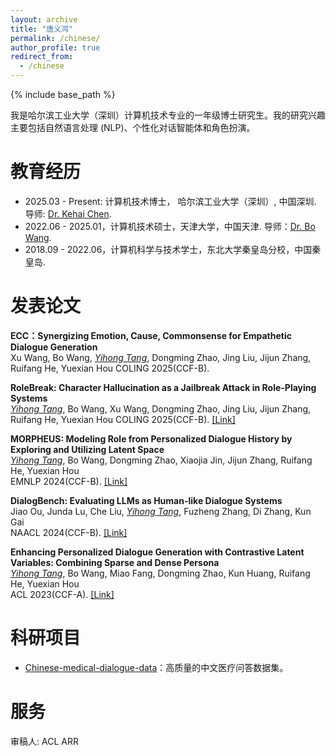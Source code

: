 ```yaml
---
layout: archive
title: "唐义鸿"
permalink: /chinese/
author_profile: true
redirect_from:
  - /chinese
---
```


{% include base_path %}


<!-- ## About Me -->
我是哈尔滨工业大学（深圳）计算机技术专业的一年级博士研究生。我的研究兴趣主要包括自然语言处理 (NLP)、个性化对话智能体和角色扮演。

# 教育经历
- 2025.03 - Present: 计算机技术博士， 哈尔滨工业大学（深圳）, 中国深圳. 导师: [Dr. Kehai Chen](https://faculty.hitsz.edu.cn/chenkehai).
- 2022.06 - 2025.01，计算机技术硕士，天津大学，中国天津. 导师：[Dr. Bo Wang](https://cic.tju.edu.cn/faculty/wangbo/index.htm).
- 2018.09 - 2022.06，计算机科学与技术学士，东北大学秦皇岛分校，中国秦皇岛.


# 发表论文
**ECC：Synergizing Emotion, Cause, Commonsense for Empathetic Dialogue Generation**  
Xu Wang, Bo Wang, *<ins>Yihong Tang</ins>*, Dongming Zhao, Jing Liu, Jijun Zhang, Ruifang He, Yuexian Hou
COLING 2025(CCF-B). 

**RoleBreak: Character Hallucination as a Jailbreak Attack in Role-Playing Systems**  
*<ins>Yihong Tang</ins>*, Bo Wang, Xu Wang, Dongming Zhao, Jing Liu, Jijun Zhang, Ruifang He, Yuexian Hou
COLING 2025(CCF-B). [[Link]](https://arxiv.org/pdf/2409.16727v1.pdf)

**MORPHEUS: Modeling Role from Personalized Dialogue History by Exploring and Utilizing Latent Space**  
*<ins>Yihong Tang</ins>*, Bo Wang, Dongming Zhao, Xiaojia Jin, Jijun Zhang, Ruifang He, Yuexian Hou  
EMNLP 2024(CCF-B). [[Link]](https://aclanthology.org/2024.emnlp-main.437)

**DialogBench: Evaluating LLMs as Human-like Dialogue Systems**  
Jiao Ou, Junda Lu, Che Liu, *<ins>Yihong Tang</ins>*, Fuzheng Zhang, Di Zhang, Kun Gai  
NAACL 2024(CCF-B). [[Link]](https://aclanthology.org/2024.naacl-long.341)

**Enhancing Personalized Dialogue Generation with Contrastive Latent Variables: Combining Sparse and Dense Persona**  
*<ins>Yihong Tang</ins>*, Bo Wang, Miao Fang, Dongming Zhao, Kun Huang, Ruifang He, Yuexian Hou  
ACL 2023(CCF-A). [[Link]](https://aclanthology.org/2023.acl-long.299)

# 科研项目
- [Chinese-medical-dialogue-data](https://github.com/Toyhom/Chinese-medical-dialogue-data)：高质量的中文医疗问答数据集。

# 服务
审稿人: ACL ARR


